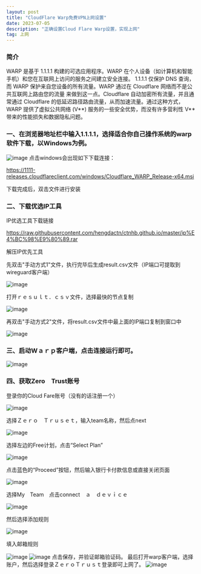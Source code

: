```yaml
---
layout: post
title: "CloudFlare Warp免费VPN上网设置"
date: 2023-07-05
description: "正确设置Cloud Flare Warp设置，实现上网"
tag: 上网
---
```


### 简介
WARP 是基于 1.1.1.1 构建的可选应用程序。WARP 在个人设备（如计算机和智能手机）和您在互联网上访问的服务之间建立安全连接。
1.1.1.1 仅保护 DNS 查询，而 WARP 保护来自您设备的所有流量。WARP 通过在 Cloudflare 网络而不是公共互联网上路由您的流量
来做到这一点。Cloudflare 自动加密所有流量，并且通常通过 Cloudflare 的低延迟路径路由流量，从而加速流量。通过这种方式，
WARP 提供了虚拟公共网络 (V**) 服务的一些安全优势，而没有许多营利性 V** 带来的性能损失和数据隐私问题。

### 一、在浏览器地址栏中输入1.1.1.1，选择适合你自己操作系统的warp软件下载，以Windows为例。

![image](https://github.com/hengdactn/ctnhb.github.io/assets/70909689/1d5a5037-6ff9-478c-9562-492274aa2538)
点击windows会出现如下下载连接：

https://1111-releases.cloudflareclient.com/windows/Cloudflare_WARP_Release-x64.msi

下载完成后，双击文件进行安装

### 二、下载优选IP工具

IP优选工具下载链接

https://raw.githubusercontent.com/hengdactn/ctnhb.github.io/master/ip%E4%BC%98%E9%80%89.rar

解压IP优先工具

先双击"手动方式1"文件，执行完毕后生成result.csv文件（IP端口可提取到wireguard客户端）

![image](https://github.com/hengdactn/ctnhb.github.io/assets/70909689/fda36047-470c-4f55-b040-6af61aec7761)

打开ｒｅｓｕｌｔ．ｃｓｖ文件，选择最快的节点复制

![image](https://github.com/hengdactn/ctnhb.github.io/assets/70909689/7de57bee-4638-438e-a54f-459b21f9ccf9)


再双击"手动方式2"文件，将result.csv文件中最上面的IP端口复制到窗口中

![image](https://github.com/hengdactn/ctnhb.github.io/assets/70909689/e473b917-88ee-4f4d-a90f-e2dbba7187aa)

### 三、启动Wａｒｐ客户端，点击连接运行即可。

![image](https://github.com/hengdactn/ctnhb.github.io/assets/70909689/b079ceed-eba9-4396-8e69-de8fab739e5c)

### 四、获取Zero　Trust账号

登录你的Cloud Fare账号（没有的话注册一个）

![image](https://github.com/hengdactn/ctnhb.github.io/assets/70909689/a9738317-bad3-4cea-9791-9bfaefbf1956)

选择Ｚｅｒｏ　Ｔｒｕｓｅｔ，输入team名称，然后点next

![image](https://github.com/hengdactn/ctnhb.github.io/assets/70909689/0d0f7554-6b54-4062-9f0a-3305f34993ce)

选择左边的Free计划，点击“Select Plan”

![image](https://github.com/hengdactn/ctnhb.github.io/assets/70909689/28372410-e898-4027-8b1e-202cb631acdc)

点击蓝色的“Proceed”按钮，然后输入银行卡付款信息或直接关闭页面

![image](https://github.com/hengdactn/ctnhb.github.io/assets/70909689/ac56f73e-ce7d-40c3-958a-d3507af24786)

选择My　Team　点击connect　ａ　ｄｅｖｉｃｅ

![image](https://github.com/hengdactn/ctnhb.github.io/assets/70909689/ed483200-c19f-4638-a3f8-e54201f43f2e)

然后选择添加规则

![image](https://github.com/hengdactn/ctnhb.github.io/assets/70909689/a7512ced-f4ac-448a-85ad-c9705646b512)

填入邮箱规则

![image](https://github.com/hengdactn/ctnhb.github.io/assets/70909689/54325e22-25e4-459c-a52a-b2a0b4580d0a)
![image](https://github.com/hengdactn/ctnhb.github.io/assets/70909689/de7c9860-da53-42e4-aa51-7aefd923bdfa)
点击保存，并验证邮箱验证码。
最后打开warp客户端，选择账户，然后选择登录ＺｅｒｏＴｒｕｓｔ登录即可上网了。
![image](https://github.com/hengdactn/ctnhb.github.io/assets/70909689/0b419ce2-985a-475b-8b52-6469ad39a55b)









